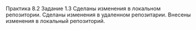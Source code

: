 Практика 8.2 Задание  1.3
Сделаны изменения в локальном репозитории.
Сделаны изменения в удаленном репозитарии.
Внесены изменения в локальный репозиторий.


